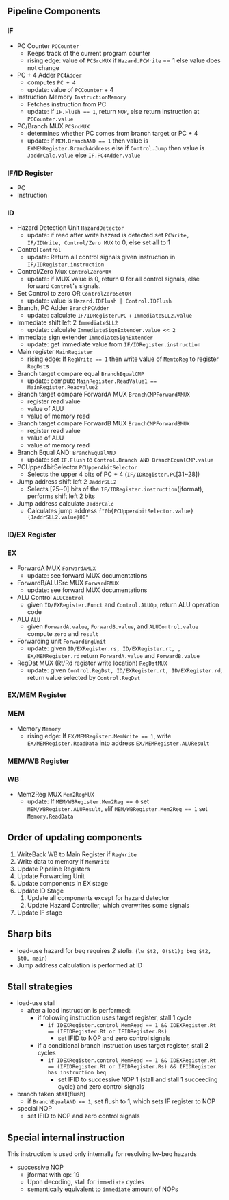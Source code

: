 
## Pipeline Components

### IF
- PC Counter `PCCounter`
  - Keeps track of the current program counter
  - rising edge: value of `PCSrcMUX` if `Hazard.PCWrite` == 1 else value does not change
- PC + 4 Adder `PC4Adder`
  - computes `PC + 4`
  - update: value of `PCCounter` + 4
- Instruction Memory `InstructionMemory`
  - Fetches instruction from PC
  - update: if `IF.Flush == 1`, return `NOP`, else return instruction at `PCCounter.value`
- PC/Branch MUX `PCSrcMUX`
  - determines whether PC comes from branch target or PC + 4
  - update: if `MEM.BranchAND == 1` then value is `EXMEMRegister.BranchAddress` else if `Control.Jump` then value is `JaddrCalc.value` else  `IF.PC4Adder.value`

### IF/ID Register
- PC
- Instruction
### ID
- Hazard Detection Unit `HazardDetector`
  - update: if read after write hazard is detected set `PCWrite, IF/IDWrite, Control/Zero MUX` to 0, else set all to 1
- Control `Control`
  - update: Return all control signals given instruction in `IF/IDRegister.instruction`
- Control/Zero Mux `ControlZeroMUX`
  - update: if MUX value is 0, return 0 for all control signals, else forward `Control`'s signals.
- Set Control to zero OR `ControlZeroSetOR`
  - update: value is `Hazard.IDFlush | Control.IDFlush`
- Branch, PC Adder `BranchPCAdder`
  - update: calculate `IF/IDRegister.PC` + `ImmediateSLL2.value`
- Immediate shift left 2 `ImmediateSLL2`
  - update: calculate `ImmediateSignExtender.value << 2`
- Immediate sign extender `ImmediateSignExtender`
  - update: get immediate value from `IF/IDRegister.instruction`
- Main register `MainRegister`
  - rising edge: If `RegWrite == 1` then write value of `MemtoReg` to register `RegDst`s
- Branch target compare equal `BranchEqualCMP`
  - update: compute `MainRegister.ReadValue1 == MainRegister.Readvalue2`
- Branch target compare ForwardA MUX `BranchCMPForwardAMUX`
  - register read value
  - value of ALU
  - value of memory read
- Branch target compare ForwardB MUX `BranchCMPForwardBMUX`
  - register read value
  - value of ALU
  - value of memory read
- Branch Equal AND: `BranchEqualAND`
  - update: set `IF.Flush` to `Control.Branch AND BranchEqualCMP.value`
- PCUpper4bitSelector `PCUpper4bitSelector`
  - Selects the upper 4 bits of PC + 4 (`IF/IDRegister.PC`[31~28])
- Jump address shift left 2 `JaddrSLL2`
  - Selects [25~0] bits of the `IF/IDRegister.instruction`(jformat), performs shift left 2 bits
- Jump address calculate `JaddrCalc`
  - Calculates jump address `f"0b{PCUpper4bitSelector.value}{JaddrSLL2.value}00"`

### ID/EX Register

### EX
- ForwardA MUX `ForwardAMUX`
  - update: see forward MUX documentations
- ForwardB/ALUSrc MUX `ForwardBMUX`
  - update: see forward MUX documentations
- ALU Control `ALUControl`
  - given `ID/EXRegister.Funct` and `Control.ALUOp`, return ALU operation code
- ALU `ALU`
  - given `ForwardA.value`, `ForwardB.value`, and `ALUControl.value` compute `zero` and `result`
- Forwarding unit `ForwardingUnit`
  - update: given `ID/EXRegister.rs, ID/EXRegister.rt, , EX/MEMRegister.rd` return `ForwardA.value` and `ForwardB.value`
- RegDst MUX (Rt/Rd register write location) `RegDstMUX`
  - update: given `Control.RegDst, ID/EXRegister.rt, ID/EXRegister.rd`, return value selected by `Control.RegDst`

### EX/MEM Register

### MEM
- Memory `Memory`
  - rising edge: If `EX/MEMRegister.MemWrite == 1`, write `EX/MEMRegister.ReadData` into address `EX/MEMRegister.ALUResult`
### MEM/WB Register

### WB
- Mem2Reg MUX `Mem2RegMUX`
  - update: If `MEM/WBRegister.Mem2Reg == 0` set `MEM/WBRegister.ALUResult`, elif `MEM/WBRegister.Mem2Reg == 1` set `Memory.ReadData`

  
## Order of updating components
1. WriteBack WB to Main Register if `RegWrite`
2. Write data to memory if `MemWrite`
3. Update Pipeline Registers
4. Update Forwarding Unit
5. Update components in EX stage
6. Update ID Stage
   1. Update all components except for hazard detector
   2. Update Hazard Controller, which overwrites some signals
7. Update IF stage


## Sharp bits
- load-use hazard for beq requires *2 stalls*. (`lw $t2, 0($t1); beq $t2, $t0, main`)
- Jump address calculation is performed at ID


## Stall strategies
- load-use stall
  - after a load instruction is performed:
    - if following instruction uses target register, stall 1 cycle
      - `if IDEXRegister.control_MemRead == 1 && IDEXRegister.Rt == (IFIDRegister.Rt or IFIDRegister.Rs)`
        - set IFID to NOP and zero control signals
    - if a conditional branch instruction uses target register, stall **2** cycles
      - `if IDEXRegister.control_MemRead == 1 && IDEXRegister.Rt == (IFIDRegister.Rt or IFIDRegister.Rs) && IFIDRegister has instruction beq`
        - set IFID to successive NOP 1 (stall and stall 1 succeeding cycle) and zero control signals
- branch taken stall(flush)
  - if `BranchEqualAND == 1`, set flush to 1, which sets IF register to NOP
- special NOP
  - set IFID to NOP and zero control signals



## Special internal instruction
This instruction is used only internally for resolving lw-beq hazards
- successive NOP
  - jformat with op: 19
  - Upon decoding, stall for `immediate` cycles
  - semantically equivalent to `immediate` amount of NOPs